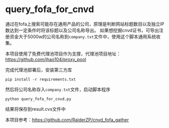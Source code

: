 # query_fofa_for_cnvd

通过在fofa上搜索可能存在通用产品的公司，原理是判断网站标题数目以及独立IP数达到一定条件时将该标题以及公司名称导出。
如果想挖掘cnvd证书，可导出注册资金大于5000w的公司名称到`company.txt`文件中，使用这个脚本通用系统收集。

本项目使用了免费代理池项目作为支撑，代理池项目地址：https://github.com/jhao104/proxy_pool

完成代理池部署后，安装第三方库

`pip install -r requirements.txt`

然后将公司名称存入`company.txt`文件，启动脚本程序

`python query_fofa_for_cnvd.py`

结果将保存到result.cvs文件中

本项目参考：https://github.com/RaiderZP/cnvd_fofa_gather
